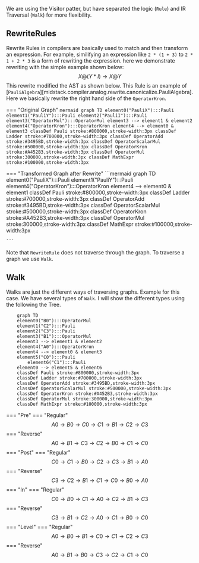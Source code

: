 We are using the Visitor patter, but have separated the logic (`Rule`) and IR Traversal (`Walk`) for more flexibility. 

## RewriteRules

Rewrite Rules in compilers are basically used to match and then transform an expression. For example, similifying an expression like `2 * (1 + 3)` to `2 * 1 + 2 * 3` is a form of rewriting the expression. here we demonstrate rewriting with the simple example shown below:
$$
X@(Y*I)\rightarrow X@Y
$$
This rewrite modified the AST as shown below. This Rule is an example of [`PauliAlgebra`][midstack.compiler.analog.rewrite.canonicalize.PauliAlgebra]. Here we basically rewrite the right hand side of the `OperatorKron`.

=== "Original Graph"
    ```mermaid
    graph TD
    element0("PauliX"):::Pauli
    element1("PauliY"):::Pauli
    element2("PauliI"):::Pauli
    element3("OperatorMul"):::OperatorMul
    element3 --> element1 & element2
    element4("OperatorKron"):::OperatorKron
    element4 --> element0 & element3
    classDef Pauli stroke:#800000,stroke-width:3px
    classDef Ladder stroke:#700000,stroke-width:3px
    classDef OperatorAdd stroke:#3495BD,stroke-width:3px
    classDef OperatorScalarMul stroke:#500000,stroke-width:3px
    classDef OperatorKron stroke:#A452B3,stroke-width:3px
    classDef OperatorMul stroke:300000,stroke-width:3px
    classDef MathExpr stroke:#100000,stroke-width:3px
    ```

=== "Transformed Graph after Rewrite"
    ```mermaid
    graph TD
    element0("PauliX"):::Pauli
    element1("PauliY"):::Pauli
    element4("OperatorKron"):::OperatorKron
    element4 --> element0 & element1
    classDef Pauli stroke:#800000,stroke-width:3px
    classDef Ladder stroke:#700000,stroke-width:3px
    classDef OperatorAdd stroke:#3495BD,stroke-width:3px
    classDef OperatorScalarMul stroke:#500000,stroke-width:3px
    classDef OperatorKron stroke:#A452B3,stroke-width:3px
    classDef OperatorMul stroke:300000,stroke-width:3px
    classDef MathExpr stroke:#100000,stroke-width:3px

    ```

Note that `RewriteRule` does not traverse through the graph. To traverse a graph we use `Walk`.

## Walk
Walks are just the different ways of traversing graphs. Example for this case. We have several types of `Walk`. I will show the different types using the following the Tree.

```mermaid
    graph TD
    element0("B0"):::OperatorMul
    element1("C2"):::Pauli
    element2("C3"):::Pauli
    element3("B1"):::OperatorMul
    element3 --> element1 & element2
    element4("A0"):::OperatorKron
    element4 --> element0 & element3
    element5("C0"):::Pauli
		element6("C1"):::Pauli
    element0 --> element5 & element6
    classDef Pauli stroke:#800000,stroke-width:3px
    classDef Ladder stroke:#700000,stroke-width:3px
    classDef OperatorAdd stroke:#3495BD,stroke-width:3px
    classDef OperatorScalarMul stroke:#500000,stroke-width:3px
    classDef OperatorKron stroke:#A452B3,stroke-width:3px
    classDef OperatorMul stroke:300000,stroke-width:3px
    classDef MathExpr stroke:#100000,stroke-width:3px

```
=== "Pre"
    === "Regular"
        $$ A0\rightarrow B0 \rightarrow C0 \rightarrow C1  \rightarrow B1 \rightarrow C2 \rightarrow C3 $$
    === "Reverse"
        $$ A0\rightarrow B1 \rightarrow C3 \rightarrow C2  \rightarrow B0 \rightarrow C1 \rightarrow C0 $$
=== "Post"
    === "Regular"
        $$ C0\rightarrow C1 \rightarrow B0 \rightarrow C2 \rightarrow C3 \rightarrow B1 \rightarrow A0 $$
    === "Reverse"
        $$ C3\rightarrow C2 \rightarrow B1 \rightarrow C1 \rightarrow C0 \rightarrow B0 \rightarrow A0 $$
=== "In"
    === "Regular"
        $$ C0\rightarrow B0 \rightarrow C1 \rightarrow A0 \rightarrow C2 \rightarrow B1 \rightarrow C3 $$
    === "Reverse"
        $$ C3\rightarrow B1 \rightarrow C2 \rightarrow A0 \rightarrow C1 \rightarrow B0 \rightarrow C0 $$
=== "Level"
    === "Regular"
        $$ A0\rightarrow B0 \rightarrow B1 \rightarrow C0 \rightarrow C1 \rightarrow C2 \rightarrow C3 $$
    === "Reverse"
        $$ A0\rightarrow B1 \rightarrow B0 \rightarrow C3 \rightarrow C2 \rightarrow C1 \rightarrow C0 $$
